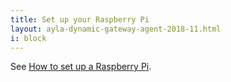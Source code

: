 ```yaml
---
title: Set up your Raspberry Pi
layout: ayla-dynamic-gateway-agent-2018-11.html
i: block
---
```


See [How to set up a Raspberry Pi](/posts/how-to-set-up-a-raspberry-pi/).
